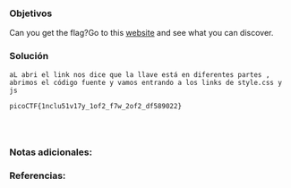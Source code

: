 ### Objetivos 

Can you get the flag?Go to this [website](http://saturn.picoctf.net:50761/) and see what you can discover.

### Solución 

```
aL abri el link nos dice que la llave está en diferentes partes , abrimos el código fuente y vamos entrando a los links de style.css y  js

picoCTF{1nclu51v17y_1of2_f7w_2of2_df589022}




```

### Notas adicionales:



### Referencias: